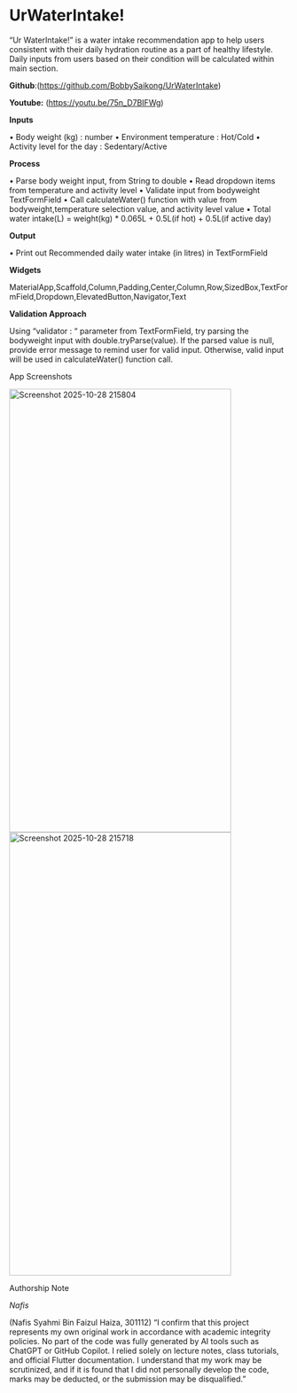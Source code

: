 # UrWaterIntake!


“Ur WaterIntake!” is a water intake recommendation app to help users consistent with their daily hydration routine as a part of healthy lifestyle. Daily inputs from users based on their condition will be calculated within main section. 

**Github**:(<https://github.com/BobbySaikong/UrWaterIntake>)

**Youtube:** (<https://youtu.be/75n_D7BIFWg>)

**Inputs**

•	Body weight (kg) : number
•	Environment temperature : Hot/Cold
•	Activity level for the day : Sedentary/Active

**Process**

•	Parse body weight input, from String to double
•	Read dropdown items from temperature and activity level
•	Validate input from bodyweight TextFormField
•	Call calculateWater() function with value from bodyweight,temperature selection value, and activity level value
•	Total water intake(L)  = weight(kg) * 0.065L + 0.5L(if hot) + 0.5L(if active day)

**Output**

•	Print out Recommended daily water intake (in litres) in TextFormField

**Widgets**

MaterialApp,Scaffold,Column,Padding,Center,Column,Row,SizedBox,TextFormField,Dropdown,ElevatedButton,Navigator,Text

**Validation Approach**

Using “validator : “ parameter from TextFormField, try parsing the bodyweight input with double.tryParse(value). If the parsed value is null, provide error message to remind user for valid input. Otherwise, valid input will be used in calculateWater() function call.
 

App Screenshots

<img width="400" height="800" alt="Screenshot 2025-10-28 215804" src="https://github.com/user-attachments/assets/1973df4a-901c-4897-8dbc-0bc5f9c20620" />
<img width="400" height="800" alt="Screenshot 2025-10-28 215718" src="https://github.com/user-attachments/assets/7e6a4ec1-43f4-42ed-ac55-e27978a1063d" />

Authorship Note

_Nafis_
					
(Nafis Syahmi Bin Faizul Haiza, 301112) 
“I confirm that this project represents my own original work in accordance with academic integrity policies. No part of the code was fully generated by AI tools such as ChatGPT or GitHub Copilot. I relied solely on lecture notes, class tutorials, and official Flutter documentation. I understand that my work may be scrutinized, and if it is found that I did not personally develop the code, marks may be deducted, or the submission may be disqualified.”
